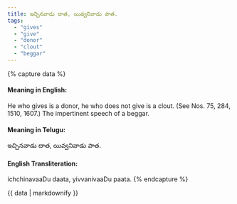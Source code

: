 ```yaml
---
title: ఇచ్చినవాడు దాత, యివ్వనివాడు పాత.
tags:
  - "gives"
  - "give"
  - "donor"
  - "clout"
  - "beggar"
---
```


{% capture data %}
#### Meaning in English:
He who gives is a donor, he who does not give is a clout.
(See Nos. 75, 284, 1510, 1607.)
The impertinent speech of a beggar.

#### Meaning in Telugu:
ఇచ్చినవాడు దాత, యివ్వనివాడు పాత.

#### English Transliteration:
ichchinavaaDu daata, yivvanivaaDu paata.
{% endcapture %}

<div class="notice">{{ data | markdownify }}</div>

